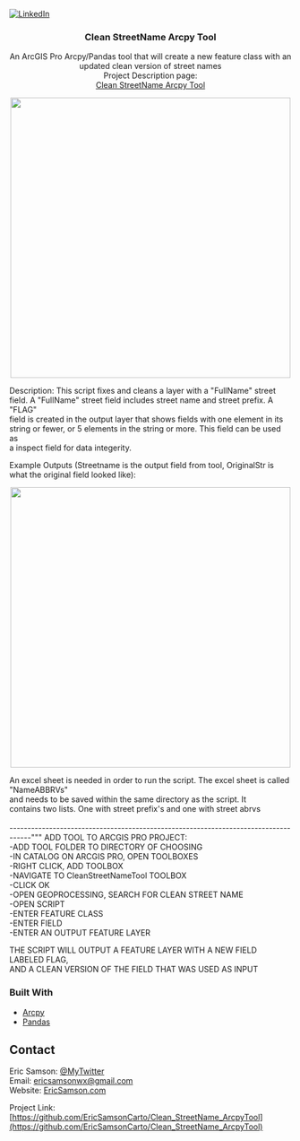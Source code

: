 
[![LinkedIn][linkedin-shield]][linkedin-url]

<p align="center">
  <h3 align="center">Clean StreetName Arcpy Tool</h3>

  <p align="center">
    An ArcGIS Pro Arcpy/Pandas tool that will create a new feature class with an updated clean version of street names<br>
    Project Description page:<br>
  <a href='#'>Clean StreetName Arcpy Tool</a>
  </p>
</p>

<!-- ABOUT THE PROJECT -->
<div align="center">
  
<img src="https://lh3.googleusercontent.com/VAkI6AmHp0aOhyPW1sNv7m0IqTwmJlU-SXN2_c7eSOgVxqXh7ef-WMdKXG3xJkbWHSurdaUMDwYNWRJjeuAiqbSoq65nKjbwNeGB0O4rYl1NghzbL6spVyDDBDD0Wnb9O6ZomZrdxw=w2400" width="500px">
  
</div>

  Description: This script fixes and cleans a layer with a "FullName" street <br>
  field. A "FullName" street field includes street name and street prefix. A "FLAG" <br>
  field is created in the output layer that shows fields with one element in its <br>
  string or fewer, or 5 elements in the string or more. This field can be used as <br>
  a inspect field for data integerity. <br>

   Example Outputs (Streetname is the output field from tool, OriginalStr is what the original field looked like):
  <br>
  <div align="center">
  
  <img src="https://lh3.googleusercontent.com/VAkI6AmHp0aOhyPW1sNv7m0IqTwmJlU-SXN2_c7eSOgVxqXh7ef-WMdKXG3xJkbWHSurdaUMDwYNWRJjeuAiqbSoq65nKjbwNeGB0O4rYl1NghzbL6spVyDDBDD0Wnb9O6ZomZrdxw=w2400" width="500px">
  
  </div>

  An excel sheet is needed in order to run the script. The excel sheet is called "NameABBRVs"<br>
  and needs to be saved within the same directory as the script. It <br>
  contains two lists. One with street prefix's and one with street abrvs <br>
  <br>
------------------------------------------------------------------------------------"""
ADD TOOL TO ARCGIS PRO PROJECT:<br>
-ADD TOOL FOLDER TO DIRECTORY OF CHOOSING <br>
-IN CATALOG ON ARCGIS PRO, OPEN TOOLBOXES <br>
-RIGHT CLICK, ADD TOOLBOX <br>
-NAVIGATE TO CleanStreetNameTool TOOLBOX <br>
-CLICK OK <br>
-OPEN GEOPROCESSING, SEARCH FOR CLEAN STREET NAME <br>
-OPEN SCRIPT <br> 
-ENTER FEATURE CLASS <br>
-ENTER FIELD <br>
-ENTER AN OUTPUT FEATURE LAYER <br>

THE SCRIPT WILL OUTPUT A FEATURE LAYER WITH A NEW FIELD LABELED FLAG, <br>
AND A CLEAN VERSION OF THE FIELD THAT WAS USED AS INPUT<br>


### Built With
* [Arcpy](https://desktop.arcgis.com/en/arcmap/10.3/analyze/arcpy/a-quick-tour-of-arcpy.htm)
* [Pandas](https://pandas.pydata.org/)

<!-- CONTACT -->
## Contact
Eric Samson: [@MyTwitter](https://twitter.com/EricSamsonGIS) <br>
Email: ericsamsonwx@gmail.com <br>
Website: [EricSamson.com](https://ericsamson.com) <br>

Project Link: [https://github.com/EricSamsonCarto/Clean_StreetName_ArcpyTool](https://github.com/EricSamsonCarto/Clean_StreetName_ArcpyTool)

[linkedin-shield]: https://img.shields.io/badge/-LinkedIn-black.svg?style=flat-square&logo=linkedin&colorB=555
[linkedin-url]: https://linkedin.com/in/iamericsamson
